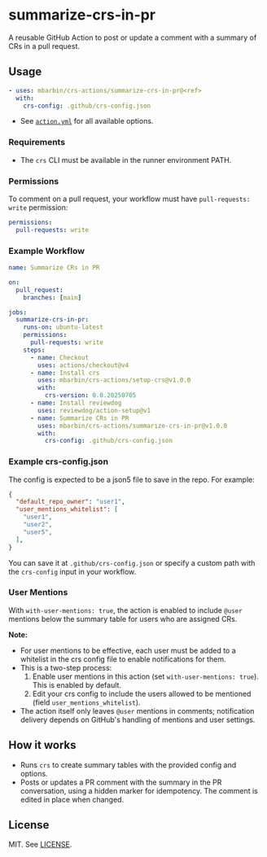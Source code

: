 # summarize-crs-in-pr

A reusable GitHub Action to post or update a comment with a summary of CRs in a pull request.

## Usage

```yaml
- uses: mbarbin/crs-actions/summarize-crs-in-pr@<ref>
  with:
    crs-config: .github/crs-config.json
```

- See [`action.yml`](./action.yml) for all available options.

### Requirements

- The `crs` CLI must be available in the runner environment PATH.

### Permissions

To comment on a pull request, your workflow must have `pull-requests: write` permission:

```yaml
permissions:
  pull-requests: write
```

### Example Workflow

```yaml
name: Summarize CRs in PR

on:
  pull_request:
    branches: [main]

jobs:
  summarize-crs-in-pr:
    runs-on: ubuntu-latest
    permissions:
      pull-requests: write
    steps:
      - name: Checkout
        uses: actions/checkout@v4
      - name: Install crs
        uses: mbarbin/crs-actions/setup-crs@v1.0.0
        with:
          crs-version: 0.0.20250705
      - name: Install reviewdog
        uses: reviewdog/action-setup@v1
      - name: Summarize CRs in PR
        uses: mbarbin/crs-actions/summarize-crs-in-pr@v1.0.0
        with:
          crs-config: .github/crs-config.json
```

### Example crs-config.json

The config is expected to be a json5 file to save in the repo. For example:

```json
{
  "default_repo_owner": "user1",
  "user_mentions_whitelist": [
    "user1",
    "user2",
    "user5",
  ],
}
```

You can save it at `.github/crs-config.json` or specify a custom path with the `crs-config` input in your workflow.

### User Mentions

With `with-user-mentions: true`, the action is enabled to include `@user` mentions below the summary table for users who are assigned CRs.

**Note:**

- For user mentions to be effective, each user must be added to a whitelist in the crs config file to enable notifications for them.
- This is a two-step process:
  1. Enable user mentions in this action (set `with-user-mentions: true`). This is enabled by default.
  2. Edit your crs config to include the users allowed to be mentioned (field `user_mentions_whitelist`).
- The action itself only leaves `@user` mentions in comments; notification delivery depends on GitHub's handling of mentions and user settings.

## How it works

- Runs `crs` to create summary tables with the provided config and options.
- Posts or updates a PR comment with the summary in the PR conversation, using a hidden marker for idempotency. The comment is edited in place when changed.

## License

MIT. See [LICENSE](../LICENSE).
